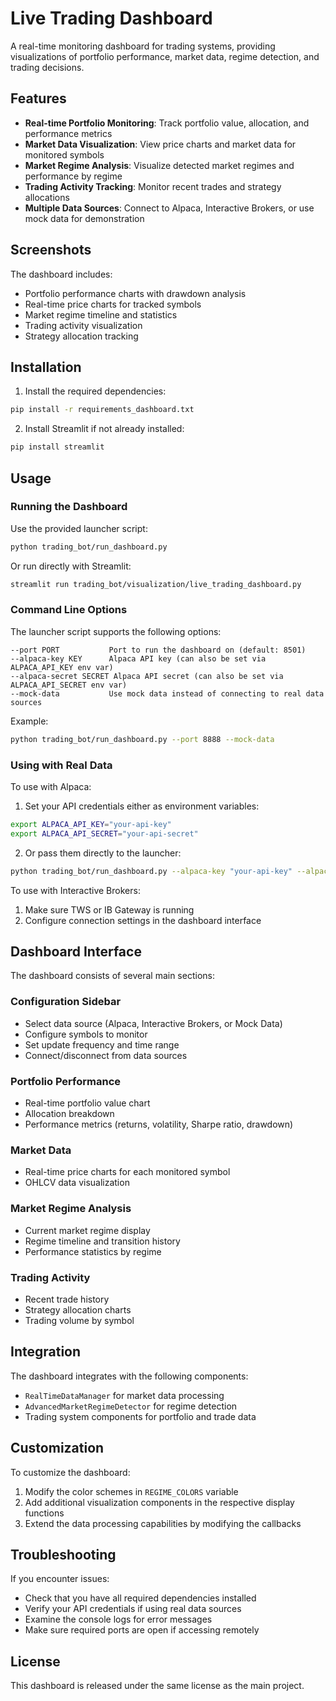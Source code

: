 # Live Trading Dashboard

A real-time monitoring dashboard for trading systems, providing visualizations of portfolio performance, market data, regime detection, and trading decisions.

## Features

- **Real-time Portfolio Monitoring**: Track portfolio value, allocation, and performance metrics
- **Market Data Visualization**: View price charts and market data for monitored symbols
- **Market Regime Analysis**: Visualize detected market regimes and performance by regime
- **Trading Activity Tracking**: Monitor recent trades and strategy allocations
- **Multiple Data Sources**: Connect to Alpaca, Interactive Brokers, or use mock data for demonstration

## Screenshots

The dashboard includes:

- Portfolio performance charts with drawdown analysis
- Real-time price charts for tracked symbols
- Market regime timeline and statistics
- Trading activity visualization
- Strategy allocation tracking

## Installation

1. Install the required dependencies:

```bash
pip install -r requirements_dashboard.txt
```

2. Install Streamlit if not already installed:

```bash
pip install streamlit
```

## Usage

### Running the Dashboard

Use the provided launcher script:

```bash
python trading_bot/run_dashboard.py
```

Or run directly with Streamlit:

```bash
streamlit run trading_bot/visualization/live_trading_dashboard.py
```

### Command Line Options

The launcher script supports the following options:

```
--port PORT           Port to run the dashboard on (default: 8501)
--alpaca-key KEY      Alpaca API key (can also be set via ALPACA_API_KEY env var)
--alpaca-secret SECRET Alpaca API secret (can also be set via ALPACA_API_SECRET env var)
--mock-data           Use mock data instead of connecting to real data sources
```

Example:

```bash
python trading_bot/run_dashboard.py --port 8888 --mock-data
```

### Using with Real Data

To use with Alpaca:

1. Set your API credentials either as environment variables:

```bash
export ALPACA_API_KEY="your-api-key"
export ALPACA_API_SECRET="your-api-secret"
```

2. Or pass them directly to the launcher:

```bash
python trading_bot/run_dashboard.py --alpaca-key "your-api-key" --alpaca-secret "your-api-secret"
```

To use with Interactive Brokers:

1. Make sure TWS or IB Gateway is running
2. Configure connection settings in the dashboard interface

## Dashboard Interface

The dashboard consists of several main sections:

### Configuration Sidebar

- Select data source (Alpaca, Interactive Brokers, or Mock Data)
- Configure symbols to monitor
- Set update frequency and time range
- Connect/disconnect from data sources

### Portfolio Performance

- Real-time portfolio value chart
- Allocation breakdown
- Performance metrics (returns, volatility, Sharpe ratio, drawdown)

### Market Data

- Real-time price charts for each monitored symbol
- OHLCV data visualization

### Market Regime Analysis

- Current market regime display
- Regime timeline and transition history
- Performance statistics by regime

### Trading Activity

- Recent trade history
- Strategy allocation charts
- Trading volume by symbol

## Integration

The dashboard integrates with the following components:

- `RealTimeDataManager` for market data processing
- `AdvancedMarketRegimeDetector` for regime detection
- Trading system components for portfolio and trade data

## Customization

To customize the dashboard:

1. Modify the color schemes in `REGIME_COLORS` variable
2. Add additional visualization components in the respective display functions
3. Extend the data processing capabilities by modifying the callbacks

## Troubleshooting

If you encounter issues:

- Check that you have all required dependencies installed
- Verify your API credentials if using real data sources
- Examine the console logs for error messages
- Make sure required ports are open if accessing remotely

## License

This dashboard is released under the same license as the main project. 